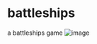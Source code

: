 # battleships
a battleships game
![image](https://github.com/user-attachments/assets/fb0ba4eb-1cdd-4a00-bb99-196d7c12a038)

